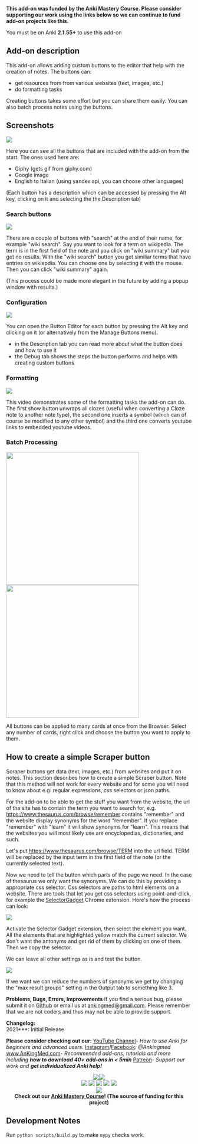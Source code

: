 <b>This add-on was funded by the Anki Mastery Course. Please consider supporting our work using the links below so we can continue to fund add-on projects like this.</b>

You must be on Anki **2.1.55+** to use this add-on

## Add-on description

This add-on allows adding custom buttons to the editor that help with the creation of notes.
The buttons can:

- get resources from from various websites (text, images, etc.)
- do formatting tasks

Creating buttons takes some effort but you can share them easily. You can also batch process notes using the buttons.

## Screenshots

<img src="screenshots/cat.gif">

Here you can see all the buttons that are included with the add-on from the start.
The ones used here are:
- Giphy (gets gif from giphy.com)
- Google image
- English to Italian (using yandex api, you can choose other languages)

(Each button has a description which can be accessed by pressing the Alt key, clicking on it and selecting the the Description tab)

### Search buttons
<img src="screenshots/anki_search.gif">

There are a couple of buttons with "search" at the end of their name, for example "wiki search". Say you want to look for a term on wikipedia. The term is in the first field of the note and you click on "wiki summary" but you get no results. With the "wiki search" button you get similiar terms that have entries on wikiepdia. You can choose one by selecting it with the mouse. Then you can click "wiki summary" again.

(This process could be made more elegant in the future by adding a popup window with results.)

### Configuration

<img src="screenshots/config.gif">

You can open the Button Editor for each button by pressing the Alt key and clicking on it (or alternatively from the Manage Buttons menu).
- in the Description tab you can read more about what the button does and how
  to use it
- the Debug tab shows the steps the button performs and helps with creating
  custom buttons

### Formatting
<img src="screenshots/formatting.gif">

This video demonstrates some of the formatting tasks the add-on can do. The first show button unwraps all clozes (useful when converting a Cloze note to another note type), the second one inserts a symbol (which can of course be modified to any other symbol) and the third one converts youtube links to embedded youtube videos.

### Batch Processing

<p float="left">
  <img src="screenshots/batch_process1.png" width=360>
  <img src="screenshots/batch_process2.png" width=360>
</p>

All buttons can be applied to many cards at once from the Browser. Select any number of cards, right click and choose the button you want to apply to them.

## How to create a simple Scraper button

Scraper buttons get data (text, images, etc.) from websites and put it on notes. This section describes how to create a simple Scraper button. Note that this method will not work for every website and for some you will need to know about e.g. regular expressions, css selectors or json paths.

For the add-on to be able to get the stuff you want from the website, the url of the site has to contain the term you want to search for, e.g.
https://www.thesaurus.com/browse/remember
contains "remember" and the website display synonyms for the word "remember".
If you replace "remember" with "learn" it will show synonyms for "learn".
This means that the websites you will most likely use are encyclopedias, dictionaries, and such.

Let's put https://www.thesaurus.com/browse/TERM into the url field.
TERM will be replaced by the input term in the first field of the note (or the currently selected text).

Now we need to tell the button which parts of the page we need. In the case of thesaurus we only want the synonyms.
We can do this by providing a appropriate css selector.
Css selectors are paths to html elements on a website. There are tools that let you get css selectors using point-and-click, for example the [SelectorGadget](https://chrome.google.com/webstore/detail/selectorgadget/mhjhnkcfbdhnjickkkdbjoemdmbfginb) Chrome extension.
Here's how the process can look:

<img src="screenshots/selector.gif">

Activate the Selector Gadget extension, then select the element you want. All the elements that are highlighted yellow match the current selector. We don't want the antonyms and get rid of them by clicking on one of them. Then we copy the selector.

We can leave all other settings as is and test the button.

<img src="screenshots/thesaurus.gif">

If we want we can reduce the numbers of synonyms we get by changing the "max result groups" setting in the Output tab to something like 3.

<b>Problems, Bugs, Errors, Improvements</b>
If you find a serious bug, please submit it on <a href="https://github.com/ankipalace/" rel="nofollow">Github</a> or email us at ankingmed@gmail.com. Please remember that we are not coders and thus may not be able to provide support.

<b>Changelog:</b>
<br>
2021\*\*\*: Initial Release

<b>Please consider checking out our:</b>
<a href="https://www.youtube.com/theanking/playlists" rel="nofollow">YouTube Channel</a>- <i>How to use Anki for beginners and advanced users.</i>
<a href="https://www.instagram.com/ankingmed" rel="nofollow">Instagram</a>/<a href="https://www.facebook.com/ankingmed" rel="nofollow">Facebook</a>: <i>@Ankingmed</i>
<a href="https://www.ankingmed.com" rel="nofollow">www.AnKingMed.com</a>- <i>Recommended add-ons, tutorials and more including <b>how to download 40+ add-ons in &lt; 5min</b></i>
<a href="https://www.theanking.com/anking-memberships" rel="nofollow">Patreon</a>- <i>Support our work and <b>get individualized Anki help!</b></i>

<p align="center">
<a href="https://www.ankingmed.com" rel="nofollow"><img src="https://raw.githubusercontent.com/AnKingMed/My-images/master/AnKing/AnKingSmall.png?raw=true"></a><a href="https://www.ankingmed.com" rel="nofollow"><img src="https://raw.githubusercontent.com/AnKingMed/My-images/master/AnKing/TheAnKing.png?raw=true"></a>
  <br>
  <a href="https://www.facebook.com/ankingmed" rel="nofollow"><img src="https://raw.githubusercontent.com/AnKingMed/My-images/master/Social/FB.png?raw=true"></a>     <a href="https://www.instagram.com/ankingmed" rel="nofollow"><img src="https://raw.githubusercontent.com/AnKingMed/My-images/master/Social/Instagram.png?raw=true"></a>     <a href="https://www.youtube.com/theanking" rel="nofollow"><img src="https://raw.githubusercontent.com/AnKingMed/My-images/master/Social/YT.png?raw=true"></a>     <a href="https://www.tiktok.com/@ankingmed" rel="nofollow"><img src="https://raw.githubusercontent.com/AnKingMed/My-images/master/Social/TikTok.png?raw=true"></a>     <a href="https://www.twitter.com/ankingmed" rel="nofollow"><img src="https://raw.githubusercontent.com/AnKingMed/My-images/master/Social/Twitter.png?raw=true"></a>
  <br>
<a href="https://www.theanking.com/anking-memberships" rel="nofollow"><img src="https://raw.githubusercontent.com/AnKingMed/My-images/master/AnKing/Patreon.jpg?raw=true"></a>
<br>
<b>Check out our <a href="https://www.theanking.com/anki-mastery-course/?utm_source=anking_addon_template-on&amp;utm_medium=anki_add-on_page&amp;utm_campaign=mastery_course" rel="nofollow">Anki Mastery Course</a>! (The source of funding for this project)</b><br>
</p>

## Development Notes
Run `python scripts/build.py` to make `mypy` checks work.
